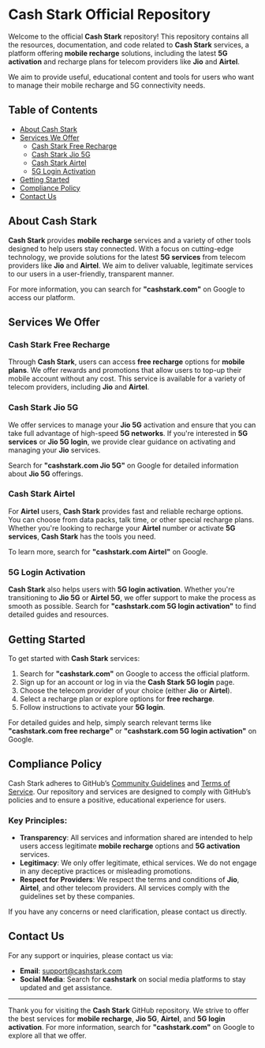 # Cash Stark Official Repository

Welcome to the official **Cash Stark** repository! This repository contains all the resources, documentation, and code related to **Cash Stark** services, a platform offering **mobile recharge** solutions, including the latest **5G activation** and recharge plans for telecom providers like **Jio** and **Airtel**.

We aim to provide useful, educational content and tools for users who want to manage their mobile recharge and 5G connectivity needs.

## Table of Contents
- [About Cash Stark](#about-cash-stark)
- [Services We Offer](#services-we-offer)
  - [Cash Stark Free Recharge](#cash-stark-free-recharge)
  - [Cash Stark Jio 5G](#cash-stark-jio-5g)
  - [Cash Stark Airtel](#cash-stark-airtel)
  - [5G Login Activation](#5g-login-activation)
- [Getting Started](#getting-started)
- [Compliance Policy](#compliance-policy)
- [Contact Us](#contact-us)

## About Cash Stark
**Cash Stark** provides **mobile recharge** services and a variety of other tools designed to help users stay connected. With a focus on cutting-edge technology, we provide solutions for the latest **5G services** from telecom providers like **Jio** and **Airtel**. We aim to deliver valuable, legitimate services to our users in a user-friendly, transparent manner.

For more information, you can search for **"cashstark.com"** on Google to access our platform.

## Services We Offer

### Cash Stark Free Recharge
Through **Cash Stark**, users can access **free recharge** options for **mobile plans**. We offer rewards and promotions that allow users to top-up their mobile account without any cost. This service is available for a variety of telecom providers, including **Jio** and **Airtel**.

### Cash Stark Jio 5G
We offer services to manage your **Jio 5G** activation and ensure that you can take full advantage of high-speed **5G networks**. If you're interested in **5G services** or **Jio 5G login**, we provide clear guidance on activating and managing your **Jio** services.

Search for **"cashstark.com Jio 5G"** on Google for detailed information about **Jio 5G** offerings.

### Cash Stark Airtel
For **Airtel** users, **Cash Stark** provides fast and reliable recharge options. You can choose from data packs, talk time, or other special recharge plans. Whether you're looking to recharge your **Airtel** number or activate **5G services**, **Cash Stark** has the tools you need.

To learn more, search for **"cashstark.com Airtel"** on Google.

### 5G Login Activation
**Cash Stark** also helps users with **5G login activation**. Whether you're transitioning to **Jio 5G** or **Airtel 5G**, we offer support to make the process as smooth as possible. Search for **"cashstark.com 5G login activation"** to find detailed guides and resources.

## Getting Started

To get started with **Cash Stark** services:

1. Search for **"cashstark.com"** on Google to access the official platform.
2. Sign up for an account or log in via the **Cash Stark 5G login** page.
3. Choose the telecom provider of your choice (either **Jio** or **Airtel**).
4. Select a recharge plan or explore options for **free recharge**.
5. Follow instructions to activate your **5G login**.

For detailed guides and help, simply search relevant terms like **"cashstark.com free recharge"** or **"cashstark.com 5G login activation"** on Google.

## Compliance Policy
Cash Stark adheres to GitHub’s [Community Guidelines](https://docs.github.com/en/github/site-policy/github-community-guidelines) and [Terms of Service](https://docs.github.com/en/github/site-policy/github-terms-of-service). Our repository and services are designed to comply with GitHub’s policies and to ensure a positive, educational experience for users.

### Key Principles:
- **Transparency**: All services and information shared are intended to help users access legitimate **mobile recharge** options and **5G activation** services.
- **Legitimacy**: We only offer legitimate, ethical services. We do not engage in any deceptive practices or misleading promotions.
- **Respect for Providers**: We respect the terms and conditions of **Jio**, **Airtel**, and other telecom providers. All services comply with the guidelines set by these companies.

If you have any concerns or need clarification, please contact us directly.

## Contact Us
For any support or inquiries, please contact us via:

- **Email**: support@cashstark.com
- **Social Media**: Search for **cashstark** on social media platforms to stay updated and get assistance.

---

Thank you for visiting the **Cash Stark** GitHub repository. We strive to offer the best services for **mobile recharge**, **Jio 5G**, **Airtel**, and **5G login activation**. For more information, search for **"cashstark.com"** on Google to explore all that we offer.
